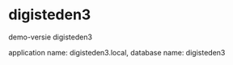 # digisteden3
demo-versie digisteden3

application name: digisteden3.local,
database name: digisteden3
